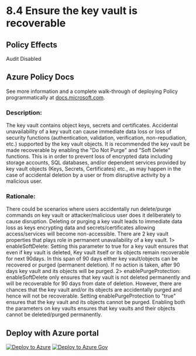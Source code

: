 # 8.4 Ensure the key vault is recoverable

## Policy Effects
Audit
Disabled

## Azure Policy Docs
See more information and a complete walk-through of deploying Policy programmatically at
[docs.microsoft.com](https://docs.microsoft.com/azure/governance/policy/samples/allowed-custom-images).

### Description: 
The key vault contains object keys, secrets and certificates. Accidental unavailability of a
key vault can cause immediate data loss or loss of security functions (authentication,
validation, verification, non-repudiation, etc.) supported by the key vault objects.
It is recommended the key vault be made recoverable by enabling the "Do Not Purge" and
"Soft Delete" functions. This is in order to prevent loss of encrypted data including storage
accounts, SQL databases, and/or dependent services provided by key vault objects (Keys,
Secrets, Certificates) etc., as may happen in the case of accidental deletion by a user or from
disruptive activity by a malicious user.

### Rationale: 
There could be scenarios where users accidentally run delete/purge commands on key vault
or attacker/malicious user does it deliberately to cause disruption. Deleting or purging a
key vault leads to immediate data loss as keys encrypting data and secrets/certificates
allowing access/services will become non-accessible. There are 2 key vault properties that
plays role in permanent unavailability of a key vault.
1> enableSoftDelete:
Setting this parameter to true for a key vault ensures that even if key vault is deleted, Key
vault itself or its objects remain recoverable for next 90days. In this span of 90 days either
key vault/objects can be recovered or purged (permanent deletion). If no action is taken,
after 90 days key vault and its objects will be purged.
2> enablePurgeProtection:
enableSoftDelete only ensures that key vault is not deleted permanently and will be
recoverable for 90 days from date of deletion. However, there are chances that the key
vault and/or its objects are accidentally purged and hence will not be recoverable. Setting
enablePurgeProtection to "true" ensures that the key vault and its objects cannot be
purged.
Enabling both the parameters on key vaults ensures that key vaults and their objects
cannot be deleted/purged permanently.

## Deploy with Azure portal

[![Deploy to Azure](https://azuredeploy.net/deploybutton.png)](https://portal.azure.com/?#blade/Microsoft_Azure_Policy/CreatePolicyDefinitionBlade/uri/https%3A%2F%2Fraw.githubusercontent.com%2Fmrajess%2FAzure-Policy-CIS%2Fmaster%2Fpolicies%2F8_other_security_considerations%2F8.4%2FDeployIfNotExists%2Fazurepolicy.json)
[![Deploy to Azure Gov](https://docs.microsoft.com/azure/governance/policy/media/deploy/deployGovbutton.png)](https://portal.azure.us/?#blade/Microsoft_Azure_Policy/CreatePolicyDefinitionBlade/uri/https%3A%2F%2Fraw.githubusercontent.com%2Fmrajess%2FAzure-Policy-CIS%2Fmaster%2Fpolicies%2F8_other_security_considerations%2F8.4%2FDeployIfNotExists%2Fazurepolicy.json)